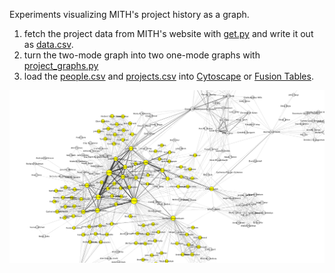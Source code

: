 Experiments visualizing MITH's project history as a graph.

1. fetch the project data from MITH's website with [get.py](get.py) and write it
   out as [data.csv](data.csv).
2. turn the two-mode graph into two one-mode graphs with
   [project_graphs.py](project_graphs.py)
3. load the [people.csv](people.csv) and [projects.csv](projects.csv) into
   [Cytoscape](http://cytoscape.org/) or 
   [Fusion Tables](https://fusiontables.google.com/).

<img src="people.png?raw=true">

